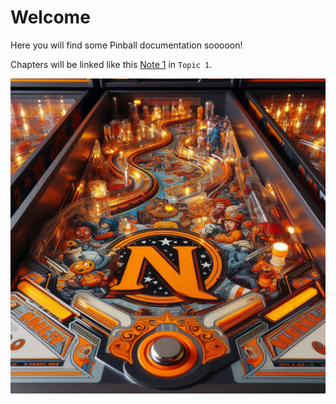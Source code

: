 # Welcome
Here you will find some Pinball documentation sooooon!

Chapters will be linked like this [Note 1](Topic%201/Note%201.md) in `Topic 1`.

![index_-20240627](_attachments/index_-20240627.png)


